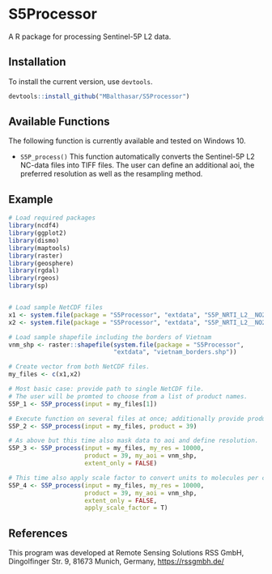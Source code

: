 # S5Processor
A R package for processing Sentinel-5P L2 data.

## Installation
To install the current version, use `devtools`.

```R
devtools::install_github("MBalthasar/S5Processor")
```

## Available Functions
The following function is currently available and tested on Windows 10.

* `S5P_process()` This function automatically converts the Sentinel-5P L2 NC-data files into TIFF files. The user can define an additional aoi, the preferred resolution as well as the resampling method.

## Example

```R
# Load required packages
library(ncdf4)
library(ggplot2)
library(dismo)
library(maptools)
library(raster)
library(geosphere)
library(rgdal)
library(rgeos)
library(sp)


# Load sample NetCDF files
x1 <- system.file(package = "S5Processor", "extdata", "S5P_NRTI_L2__NO2_1.nc")
x2 <- system.file(package = "S5Processor", "extdata", "S5P_NRTI_L2__NO2_2.nc")

# Load sample shapefile including the borders of Vietnam
vnm_shp <- raster::shapefile(system.file(package = "S5Processor",
                             "extdata", "vietnam_borders.shp"))

# Create vector from both NetCDF files.
my_files <- c(x1,x2)

# Most basic case: provide path to single NetCDF file.
# The user will be promted to choose from a list of product names.
S5P_1 <- S5P_process(input = my_files[1])

# Execute function on several files at once; additionally provide product number.
S5P_2 <- S5P_process(input = my_files, product = 39)

# As above but this time also mask data to aoi and define resolution.
S5P_3 <- S5P_process(input = my_files, my_res = 10000,
                     product = 39, my_aoi = vnm_shp,
                     extent_only = FALSE)

# This time also apply scale factor to convert units to molecules per cm2.
S5P_4 <- S5P_process(input = my_files, my_res = 10000,
                     product = 39, my_aoi = vnm_shp,
                     extent_only = FALSE,
                     apply_scale_factor = T)
```

## References
This program was developed at Remote Sensing Solutions RSS GmbH, Dingolfinger Str. 9, 81673 Munich, Germany, https://rssgmbh.de/
